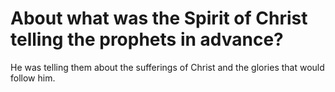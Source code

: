 # About what was the Spirit of Christ telling the prophets in advance?

He was telling them about the sufferings of Christ and the glories that would follow him.
